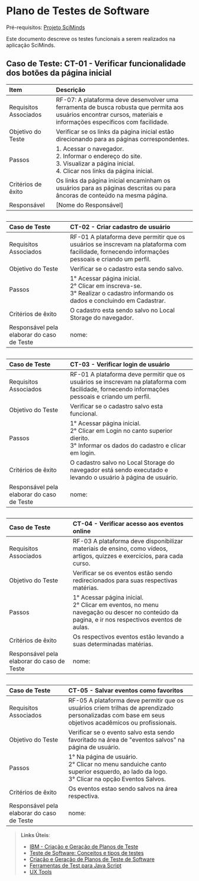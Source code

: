 # Plano de Testes de Software

Pré-requisitos: <a href="https://github.com/ICEI-PUC-Minas-PMV-ADS/pmv-ads-2023-2-e1-proj-web-t14-sciminds/blob/main/documentos/02-Especifica%C3%A7%C3%A3o%20do%20Projeto.md"> Projeto SciMinds</a>

Este documento descreve os testes funcionais a serem realizados na aplicação SciMinds.

## Caso de Teste: CT-01 - Verificar funcionalidade dos botões da página inicial

| Item | Descrição |
|:----|:-----------|
| Requisitos Associados | RF-07: A plataforma deve desenvolver uma ferramenta de busca robusta que permita aos usuários encontrar cursos, materiais e informações específicos com facilidade. |
| Objetivo do Teste | Verificar se os links da página inicial estão direcionando para as páginas correspondentes. |
| Passos | 1. Acessar o navegador.<br>2. Informar o endereço do site.<br>3. Visualizar a página inicial.<br>4. Clicar nos links da página inicial. |
| Critérios de êxito | Os links da página inicial encaminham os usuários para as páginas descritas ou para âncoras de conteúdo na mesma página. |
| Responsável | [Nome do Responsável] |

##
|Caso de Teste  | CT-02 - Criar cadastro de usuário |
|:---|:---|
| Requisitos Associados | RF-01	A plataforma deve permitir que os usuários se inscrevam na plataforma com facilidade, fornecendo informações pessoais e criando um perfil. |
| Objetivo do Teste | Verificar se o cadastro esta sendo salvo. |
| Passos | 1° Acessar página inicial.<br> 2° Clicar em inscreva-se.<br> 3° Realizar o cadastro informando os dados e concluindo em Cadastrar.<br> |
| Critérios de êxito | O cadastro esta sendo salvo no Local Storage do navegador. |
| Responsável pela elaborar do caso de Teste | nome: |

##
|Caso de Teste   | CT-03 - Verificar login de usuário |
|:---|:---|
| Requisitos Associados | RF-01	A plataforma deve permitir que os usuários se inscrevam na plataforma com facilidade, fornecendo informações pessoais e criando um perfil. |
| Objetivo do Teste | Verificar se o cadastro salvo esta funcional. |
| Passos | 1° Acessar página inicial.<br> 2° Clicar em Login no canto superior dierito.<br> 3° Informar os dados do cadastro e clicar em login.<br> |
| Critérios de êxito | O cadastro salvo no Local Storage do navegador está sendo executado e levando o usuário à página de usuário. |
| Responsável pela elaborar do caso de Teste | nome: |

##
|Caso de Teste   | CT-04 - Verificar acesso aos eventos online |
|:---|:---|
| Requisitos Associados | RF-03	A plataforma deve disponibilizar materiais de ensino, como vídeos, artigos, quizzes e exercícios, para cada curso. |
| Objetivo do Teste | Verificar se os eventos estão sendo redirecionados para suas respectivas matérias. |
| Passos | 1° Acessar página inicial.<br> 2° Clicar em eventos, no menu navegação ou descer no conteúdo da pagina, e ir nos respectivos eventos de aulas. |
| Critérios de êxito | Os respectivos eventos estão levando a suas determinadas matérias. |
| Responsável pela elaborar do caso de Teste | nome: |

##
|Caso de Teste   | CT-05 - Salvar eventos como favoritos |
|:---|:---|
| Requisitos Associados |RF-05	A plataforma deve permitir que os usuários criem trilhas de aprendizado personalizadas com base em seus objetivos acadêmicos ou profissionais.|
| Objetivo do Teste | Verificar se o evento salvo esta sendo favoritado na área de "eventos salvos" na página de usuário. |
| Passos | 1° Na página de usuário.<br> 2° Clicar no menu sanduiche canto superior esquerdo, ao lado da logo.<br> 3° Clicar na opção Eventos Salvos.<br> |
| Critérios de êxito | Os eventos estao sendo salvos na área respectiva. |
| Responsável pela elaborar do caso de Teste | nome: |


 
> **Links Úteis**:
> - [IBM - Criação e Geração de Planos de Teste](https://www.ibm.com/developerworks/br/local/rational/criacao_geracao_planos_testes_software/index.html)
> -  [Teste de Software: Conceitos e tipos de testes](https://blog.onedaytesting.com.br/teste-de-software/)
> - [Criação e Geração de Planos de Teste de Software](https://www.ibm.com/developerworks/br/local/rational/criacao_geracao_planos_testes_software/index.html)
> - [Ferramentas de Test para Java Script](https://geekflare.com/javascript-unit-testing/)
> - [UX Tools](https://uxdesign.cc/ux-user-research-and-user-testing-tools-2d339d379dc7)
